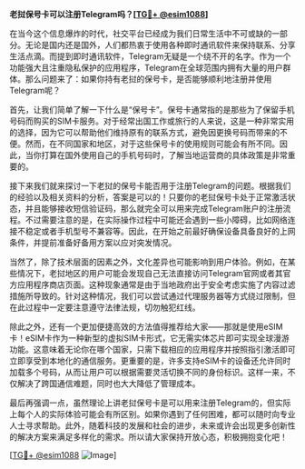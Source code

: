 **老挝保号卡可以注册Telegram吗？[[TG💪+ @esim1088](https://t.me/s/esim1088)]**

在当今这个信息爆炸的时代，社交平台已经成为我们日常生活中不可或缺的一部分。无论是国内还是国外，人们都热衷于使用各种即时通讯软件来保持联系、分享生活点滴。而提到即时通讯软件，Telegram无疑是一个绕不开的名字。作为一个功能强大且注重隐私保护的应用程序，Telegram在全球范围内拥有大量的用户群体。那么问题来了：如果你持有老挝的保号卡，是否能够顺利地注册并使用Telegram呢？

首先，让我们简单了解一下什么是“保号卡”。保号卡通常指的是那些为了保留手机号码而购买的SIM卡服务。对于经常出国工作或旅行的人来说，这是一种非常实用的选择，因为它可以帮助他们维持原有的联系方式，避免因更换号码而带来的不便。然而，在不同国家和地区，对于这些保号卡的使用规则可能会有所不同。因此，当你打算在国外使用自己的手机号码时，了解当地运营商的具体政策是非常重要的。

接下来我们就来探讨一下老挝的保号卡能否用于注册Telegram的问题。根据我们的经验以及相关资料的分析，答案是可以的！只要你的老挝保号卡处于正常激活状态，并且能够接收短信验证码，那么就完全可以用来完成Telegram账户的注册流程。不过需要注意的是，在实际操作过程中可能还会遇到一些小障碍，比如网络连接不稳定或者手机型号不兼容等。因此，在开始之前最好确保设备具备良好的上网条件，并提前准备好备用方案以应对突发情况。

当然了，除了技术层面的因素之外，文化差异也可能影响到用户体验。例如，在某些情况下，老挝地区的用户可能会发现自己无法直接访问Telegram官网或者其官方应用程序商店页面。这种现象通常是由于当地政府出于安全考虑实施了内容过滤措施所导致的。针对这种情况，我们可以尝试通过代理服务器等方式绕过限制，但在此过程中一定要注意遵守法律法规，切勿触犯红线。

除此之外，还有一个更加便捷高效的方法值得推荐给大家——那就是使用eSIM卡！eSIM卡作为一种新型的虚拟SIM卡形式，它无需实体芯片即可实现全球漫游功能。这意味着无论你在哪个国家，只需下载相应的应用程序并按照指引激活即可立即享受到本地化的通信服务。更重要的是，许多支持eSIM卡的设备还允许同时加载多个号码，从而让用户可以根据需要灵活切换不同的身份标识。这样一来，不仅解决了跨国通信难题，同时也大大降低了管理成本。

最后再强调一点，虽然理论上讲老挝保号卡是可以用来注册Telegram的，但实际上每个人的实际体验可能会有所区别。如果你遇到了任何困难，都可以随时向专业人士寻求帮助。此外，随着科技的发展和社会的进步，未来或许会出现更多创新性的解决方案来满足多样化的需求。所以请大家保持开放心态，积极拥抱变化吧！

[[TG💪+ @esim1088](https://t.me/s/esim1088) ![Image](https://i.postimg.cc/4NQfJmqS/Snipaste-2025-05-13-00-14-12.png)]